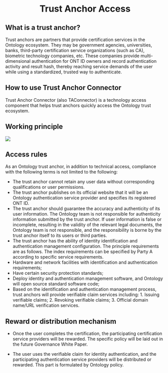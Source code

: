 <h1 align="center">Trust Anchor Access</h1>

## What is a trust anchor?

Trust anchors are partners that provide certification services in the Ontology ecosystem. They may be government agencies, universities, banks, third-party certification service organizations (such as CA), biometric technology companies, etc. These companies provide multi-dimensional authentication for ONT ID owners and record authentication activity and result hash, thereby reaching service demands of the user while using a standardized, trusted way to authenticate.

## How to use Trust Anchor Connector

Trust Anchor Connector (also TAConnector) is a technology access component that helps trust anchors quickly access the Ontology trust ecosystem.

## Working principle

 ![](http://assets.processon.com/chart_image/5abe12cde4b02cee4cfc4961.png)


## Access rules

As an Ontology trust anchor, in addition to technical access, compliance with the following terms is not limited to the following:

* The trust anchor cannot retain any user data without corresponding qualifications or user permissions.
* The trust anchor publishes on its official website that it will be an Ontology authentication service provider and specifies its registered ONT ID.
* The trust anchor should guarantee the accuracy and authenticity of its user information. The Ontology team is not responsible for authenticity information submitted by the trust anchor. If user information is false or incomplete, resulting in the validity of the relevant legal documents, the Ontology team is not responsible, and the responsibility is borne by the trust anchor itself to its users or third parties.
* The trust anchor has the ability of identity identification and authentication management configuration. The principle requirements are as follows. The index requirements can be specified by Party A according to specific service requirements.
* Hardware and network facilities with identification and authentication requirements;
* Have certain security protection standards;
* Deploy identity and authentication management software, and Ontology will open source standard software code;
* Based on the identification and authentication management process, trust anchors will provide verifiable claim services including: 1. Issuing verifiable claims; 2. Revoking verifiable claims; 3. Official domain name/URL verification services.


## Reward or distribution mechanism

* Once the user completes the certification, the participating certification service providers will be rewarded. The specific policy will be laid out in the future Governance White Paper.

* The user uses the verifiable claim for identity authentication, and the participating authentication service providers will be distributed or rewarded. This part is formulated by Ontology policy.
